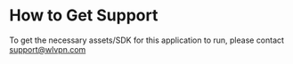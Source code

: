 # How to Get Support
To get the necessary assets/SDK for this application to run, please contact support@wlvpn.com